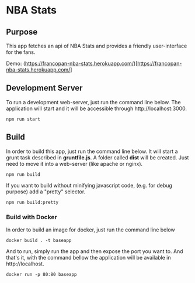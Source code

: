 # NBA Stats

## Purpose

This app fetches an api of NBA Stats and provides a friendly user-interface for the fans.

Demo: (https://francopan-nba-stats.herokuapp.com/)[https://francopan-nba-stats.herokuapp.com/]

## Development Server

To run a development web-server, just run the command line below. The application will start and it will be accessible through http://localhost:3000.

~~~
npm run start
~~~

## Build

In order to build this app, just run the command line below. It will start a grunt task described in **gruntfile.js**.
A folder called **dist** will be created. Just need to move it into a web-server (like apache or nginx).
~~~
npm run build
~~~

If you want to build without minifying javascript code, (e.g. for debug purpose) add a "pretty" selector.
~~~
npm run build:pretty
~~~

### Build with Docker
In order to build an image for docker, just run the command line below
~~~
docker build . -t baseapp
~~~

And to run, simply run the app and then expose the port you want to. And that's it, with the command bellow the application will be available in http://localhost.
~~~
docker run -p 80:80 baseapp
~~~
